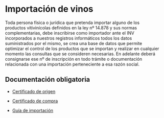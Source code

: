 # Importación de vinos

Toda persona física o jurídica que pretenda importar alguno de los productos vitivinícolas definidos en la ley nº 14.878 y sus normas complementarias, debe inscribirse como importador ante el INV incorporados a nuestros registros informáticos todos los datos suministrados por el mismo, se crea una base de datos que permite optimizar el control de los productos que se importan y realizar en cualquier momento las consultas que se consideren necesarias. En adelante deberá consignarse ese nº de inscripción en todo trámite o documentación relacionada con una importación perteneciente a esa razón social.

## Documentación obligatoria

* [Certificado de origen](/documentación/certificado_de_origen)

* [Certificado de compra](/documentación/certificado_de_compra)

* [Guía de importación](/documentación/guia_de_importacion)